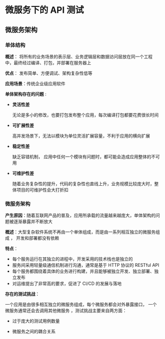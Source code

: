 # 微服务下的 API 测试

## 微服务架构

### 单体结构

**概述**： 将所有的业务场景的表示层、业务逻辑层和数据访问层放在同一个工程中，最终经过编译、打包，并部署在服务器上 

**优点**： 发布简单、方便调试、架构复杂性低等 

**应用场景**：传统企业级应用软件

 **单体架构存在的问题** :

+  **灵活性差** 

   无论是多小的修改，也要打包发布整个应用，每次编译打包都要花费很长时间 

+  **可扩展性差** 

   高并发场景下，无法以模块为单位灵活扩展容量，不利于应用的横向扩展 

+  **稳定性差** 

   缺乏容错机制， 应用中任何一个模块有问题时，都可能会造成应用整体的不可用 

+  **可维护性差** 

   随着业务复杂性的提升，代码的复杂性也直线上升，业务规模比较庞大时，整体项目的可维护性会大打折扣 

### 微服务架构

**产生原因**：随着互联网产品的普及，应用所承载的流量越来越庞大，单体架构的问题被逐渐暴露并不断放大 

**概述**：大型复杂软件系统不再由一个单体组成，而是由一系列相互独立的微服务组成 ， 开发和部署都没有依赖 

**特点**：

- 每个服务运行在其独立的进程中，开发采用的技术栈也是独立的
- 服务间采用轻量级通信机制进行沟通，通常是基于 HTTP 协议的 RESTful API
- 每个服务都围绕着具体的业务进行构建，并且能够被独立开发、独立部署、独立发布
- 对运维提出了非常高的要求，促进了 CI/CD 的发展与落地

**存在的测试挑战**：

 一个应用是由很多相互独立的微服务组成，每个微服务都会对外暴露接口， 一个微服务通常还会去调用其他微服务 ，测试挑战主要来自两方面：

+ 过于庞大的测试用例数量

  

+ 微服务之间的耦合关系

